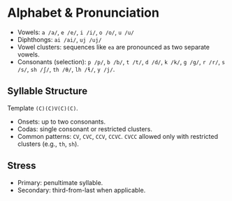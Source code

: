 # Alphabet & Pronunciation

- Vowels: `a /a/`, `e /e/`, `i /i/`, `o /o/`, `u /u/`
- Diphthongs: `ai /ai/`, `uj /uj/`
- Vowel clusters: sequences like `ea` are pronounced as two separate vowels.
- Consonants (selection): `p /p/`, `b /b/`, `t /t/`, `d /d/`, `k /k/`, `g /g/`, `r /r/`, `s /s/`, `sh /ʃ/`, `th /θ/`, `lh /ɬ/`, `y /j/`.

## Syllable Structure

Template `(C)(C)V(C)(C)`.
- Onsets: up to two consonants.
- Codas: single consonant or restricted clusters.
- Common patterns: `CV`, `CVC`, `CCV`, `CCVC`. `CVCC` allowed only with restricted clusters (e.g., `th`, `sh`).

## Stress

- Primary: penultimate syllable.
- Secondary: third-from-last when applicable.
